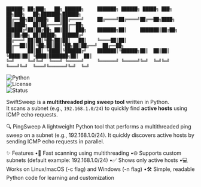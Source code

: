 ```
 
██████╗ ██╗███╗   ██╗ ██████╗     ███████╗ ██████╗ █████╗ ███╗   ██╗███╗   ██╗███████╗██████╗ 
██╔══██╗██║████╗  ██║██╔════╝     ██╔════╝██╔════╝██╔══██╗████╗  ██║████╗  ██║██╔════╝██╔══██╗
██████╔╝██║██╔██╗ ██║██║  ███╗    ███████╗██║     ███████║██╔██╗ ██║██╔██╗ ██║█████╗  ██████╔╝
██╔═══╝ ██║██║╚██╗██║██║   ██║    ╚════██║██║     ██╔══██║██║╚██╗██║██║╚██╗██║██╔══╝  ██╔══██╗
██║     ██║██║ ╚████║╚██████╔╝    ███████║╚██████╗██║  ██║██║ ╚████║██║ ╚████║███████╗██║  ██║
╚═╝     ╚═╝╚═╝  ╚═══╝ ╚═════╝     ╚══════╝ ╚═════╝╚═╝  ╚═╝╚═╝  ╚═══╝╚═╝  ╚═══╝╚══════╝╚═╝  ╚═╝
```
                           

![Python](https://img.shields.io/badge/Python-3.x-blue)  
![License](https://img.shields.io/badge/License-MIT-green)  
![Status](https://img.shields.io/badge/Build-Stable-success)  

SwiftSweep is a **multithreaded ping sweep tool** written in Python.  
It scans a subnet (e.g., `192.168.1.0/24`) to quickly find **active hosts** using ICMP echo requests.  

🔍 PingSweep
	A lightweight Python tool that performs a multithreaded ping sweep on a subnet (e.g., 192.168.1.0/24).
	It quickly discovers active hosts by sending ICMP echo requests in parallel.

✨ Features
	•🚀 Fast scanning using multithreading
	•🌐 Supports custom subnets (default example: 192.168.1.0/24)
	•✅ Shows only active hosts
	•💻 Works on Linux/macOS (-c flag) and Windows (-n flag)
	•🛠 Simple, readable Python code for learning and customization
